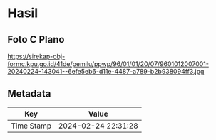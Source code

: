 # Hasil

## Foto C Plano

https://sirekap-obj-formc.kpu.go.id/41de/pemilu/ppwp/96/01/01/20/07/9601012007001-20240224-143041--6efe5eb6-d11e-4487-a789-b2b938094ff3.jpg


## Metadata

| Key        | Value               |
| ---------- | ------------------- |
| Time Stamp | 2024-02-24 22:31:28 |



